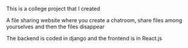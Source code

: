 This is a college project that I created

A file sharing website where you create a chatroom, share files among yourselves and then the files disappear

The backend is coded in django and the frontend is in React.js